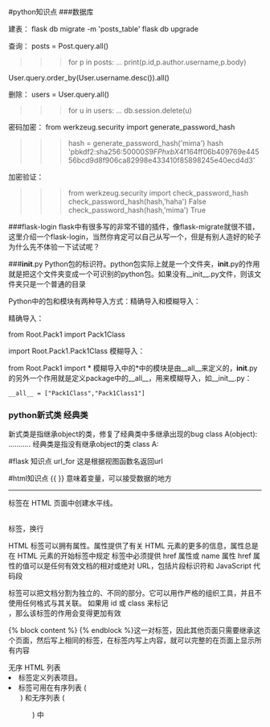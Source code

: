 #python知识点
###数据库

建表：
flask db migrate -m 'posts_table'
flask db upgrade

查询：
posts = Post.query.all()
>>> for p in posts:
...     print(p.id,p.author.username,p.body)

User.query.order_by(User.username.desc()).all()

删除：
users = User.query.all()
>>> for u in users:
...     db.session.delete(u)


密码加密：
from werkzeug.security import generate_password_hash
>>> hash = generate_password_hash('mima')
>>> hash
'pbkdf2:sha256:50000$S9FPhxbX$4f164ff06b409769e44556bcd9d8f906ca82998e433410f85898245e40ecd4d3'

加密验证：
>>> from werkzeug.security import check_password_hash
>>> check_password_hash(hash,'haha')
False
>>> check_password_hash(hash,'mima')
True

###flask-login
flask中有很多写的非常不错的插件，像flask-migrate就很不错，这里介绍一个flask-login，当然你肯定可以自己从写一个，但是有别人造好的轮子为什么先不体验一下试试呢？

###__init__.py
Python包的标识符。python包实际上就是一个文件夹，__init__.py的作用就是把这个文件夹变成一个可识别的python包。如果没有__init__.py文件，则该文件夹只是一个普通的目录

Python中的包和模块有两种导入方式：精确导入和模糊导入：

精确导入：

from Root.Pack1 import Pack1Class

import Root.Pack1.Pack1Class
模糊导入：

from Root.Pack1 import *
模糊导入中的*中的模块是由__all__来定义的，__init__.py的另外一个作用就是定义package中的__all__，用来模糊导入，如__init__.py：

    __all__ = ["Pack1Class","Pack1Class1"]

### python新式类 经典类
新式类是指继承object的类，修复了经典类中多继承出现的bug
    class A(object):
      ...........
经典类是指没有继承object的类
    class A:

#flask 知识点
url_for 这是根据视图函数名返回url


#html知识点
{{ }} 意味着变量，可以接受数据的地方
<hr /> 标签在 HTML 页面中创建水平线。

<!--这是一段注释。注释不会在浏览器中显示。-->

<br /> 标签，换行

HTML 标签可以拥有属性。属性提供了有关 HTML 元素的更多的信息，属性总是在 HTML 元素的开始标签中规定
<a> 标签中必须提供 href 属性或 name 属性
href 属性的值可以是任何有效文档的相对或绝对 URL，包括片段标识符和 JavaScript 代码段

<div> 标签可以把文档分割为独立的、不同的部分。它可以用作严格的组织工具，并且不使用任何格式与其关联。
如果用 id 或 class 来标记 <div>，那么该标签的作用会变得更加有效

{% block content %} {% endblock %}这一对标签，因此其他页面只需要继承这个页面，然后写上相同的标签，在标签内写上内容，就可以完整的在页面上显示所有内容

<ul> </ul>无序 HTML 列表
<li> 标签定义列表项目。<li> 标签可用在有序列表 (<ol>) 和无序列表 (<ul>) 中
